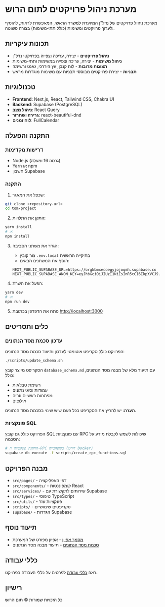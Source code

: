 # מערכת ניהול פרויקטים לתום הרוש

מערכת ניהול פרויקטים של נדל"ן המיועדת למשרד הראשי, המאפשרת לראות, להוסיף ולערוך פרויקטים ומשימות (כולל תתי‑משימות) בצורה פשוטה.

## תכונות עיקריות

- **ניהול פרויקטים** - יצירה, עריכה וצפייה בפרויקטי נדל"ן
- **ניהול משימות** - יצירה, עריכה וצפייה במשימות ותתי-משימות
- **תצוגות מרובות** - לוח קנבן, עץ היררכי, גאנט ורשימה
- **תבניות** - יצירת פרויקטים מבוססי תבניות עם משימות מוגדרות מראש

## טכנולוגיות

- **Frontend**: Next.js, React, Tailwind CSS, Chakra UI
- **Backend**: Supabase (PostgreSQL)
- **ניהול מצב**: React Query
- **גרירה ושחרור**: react-beautiful-dnd
- **לוח זמנים**: FullCalendar

## התקנה והפעלה

### דרישות מקדימות

- Node.js (גרסה 16 ומעלה)
- Yarn או npm
- חשבון Supabase

### התקנה

1. שכפל את המאגר:
```bash
git clone <repository-url>
cd tom-project
```

2. התקן את התלויות:
```bash
yarn install
# או
npm install
```

3. הגדר את משתני הסביבה:
   - צור קובץ `.env.local` בתיקייה הראשית
   - הוסף את המשתנים הבאים:
   ```
   NEXT_PUBLIC_SUPABASE_URL=https://orgkbmxecoegyjojoqmh.supabase.co
   NEXT_PUBLIC_SUPABASE_ANON_KEY=eyJhbGciOiJIUzI1NiIsInR5cCI6IkpXVCJ9.eyJpc3MiOiJzdXBhYmFzZSIsInJlZiI6Im9yZ2tibXhlY29lZ3lqb2pvcW1oIiwicm9sZSI6ImFub24iLCJpYXQiOjE3Mzg4NjMyODYsImV4cCI6MjA1NDQzOTI4Nn0.jK13G36VU7eLVQsxsXLhlYLKafISrh9j8QIWIQH7TVs
   ```

4. הפעל את השרת:
```bash
yarn dev
# או
npm run dev
```

5. פתח את הדפדפן בכתובת [http://localhost:3000](http://localhost:3000)

## כלים ותסריטים

### עדכון סכמת מסד הנתונים

הפרויקט כולל סקריפט אוטומטי לעדכון ותיעוד סכמת מסד הנתונים:

```bash
./scripts/update_schema.sh
```

הסקריפט מייצר קובץ `database_schema.md` עם תיעוד מלא של מבנה מסד הנתונים, כולל:
- רשימת טבלאות
- עמודות וסוגי נתונים
- מפתחות ראשיים וזרים
- אילוצים

**הערה**: יש להריץ את הסקריפט בכל פעם שיש שינוי בסכמת מסד הנתונים.

### פונקציות SQL

הפרויקט כולל גם קובץ SQL עם פונקציות RPC שיכולות לשמש לקבלת מידע על הסכמה:

```bash
# התקנת פונקציות ה-RPC בסופהבייס (דורש Docker)
supabase db execute -f scripts/create_rpc_functions.sql
```

## מבנה הפרויקט

- `src/pages/` - דפי האפליקציה
- `src/components/` - קומפוננטות React
- `src/services/` - שירותים לתקשורת עם Supabase
- `src/types/` - טיפוסי TypeScript
- `src/utils/` - פונקציות עזר
- `scripts/` - סקריפטים שימושיים
- `supabase/` - הגדרות Supabase

## תיעוד נוסף

- [מסמך אפיון](build_tracking.md) - אפיון מפורט של המערכת
- [סכמת מסד הנתונים](database_schema.md) - תיעוד מבנה מסד הנתונים

## כללי עבודה

ראה [כללי עבודה](rule.mdc) לפרטים על כללי העבודה בפרויקט.

## רישיון

כל הזכויות שמורות © תום הרוש 
